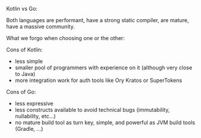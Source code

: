 Kotlin vs Go:

Both languages are performant, have a strong static compiler, are mature, have a massive community.

What we forgo when choosing one or the other:

Cons of Kotlin:
- less simple
- smaller pool of programmers with experience on it (although very close to Java)
- more integration work for auth tools like Ory Kratos or SuperTokens

Cons of Go:
- less expressive
- less constructs available to avoid technical bugs (immutability, nullability, etc...)
- no mature build tool as turn key, simple, and powerful as JVM build tools (Gradle, ...)
